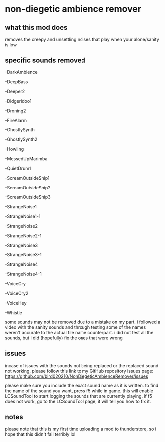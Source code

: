 # non-diegetic ambience remover

## what this mod does
removes the creepy and unsettling noises that play when your alone/sanity is low

## specific sounds removed
-DarkAmbience

-DeepBass

-Deeper2

-Didgeridoo1

-Droning2

-FireAlarm

-GhostlySynth

-GhostlySynth2

-Howling

-MessedUpMarimba

-QuietDrum1

-ScreamOutsideShip1

-ScreamOutsideShip2

-ScreamOutsideShip3

-StrangeNoise1

-StrangeNoise1-1

-StrangeNoise2

-StrangeNoise2-1

-StrangeNoise3

-StrangeNoise3-1

-StrangeNoise4

-StrangeNoise4-1

-VoiceCry

-VoiceCry2

-VoiceHey

-Whistle

some sounds may not be removed due to a mistake on my part. i followed a video with the sanity sounds and through testing some of the names weren't accurate to the actual file name counterpart. i did not test all the sounds, but i did (hopefully) fix the ones that were wrong

## issues
incase of issues with the sounds not being replaced or the replaced sound not working, please follow this link to my GitHub repository issues page: https://github.com/bird020210/NonDiegeticAmbienceRemover/issues

please make sure you include the exact sound name as it is written. to find the name of the sound you want, press f5 while in game. this will enable LCSoundTool to start logging the sounds that are currently playing. if f5 does not work, go to the LCSoundTool page, it will tell you how to fix it.

## notes
please note that this is my first time uploading a mod to thunderstore, so i hope that this didn't fail terribly lol
